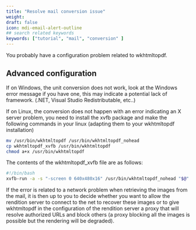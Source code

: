 ```yaml
---
title: "Resolve mail conversion issue"
weight: 
draft: false
icon: mdi-email-alert-outline
## search related keywords
keywords: ["tutorial", "mail", "conversion" ]
---
```


You probably have a configuration problem related to wkhtmltopdf.

## Advanced configuration

If on Windows, the unit conversion does not work, look at the Windows
error message if you have one, this may indicate a potential lack of
framework. (.NET, Visual Studio Redistributable, etc..)

If on Linux, the conversion does not happen with an error indicating an
X server problem, you need to install the xvfb package and make the
following commands in your linux (adapting them to your wkhtmltopdf
installation)

``` bash
mv /usr/bin/wkhtmltopdf /usr/bin/wkhtmltopdf_nohead
cp wkhtmltopdf_xvfb /usr/bin/wkhtmltopdf
chmod a+x /usr/bin/wkhtmltopdf
```

The contents of the wkhtmltopdf_xvfb file are as follows:

``` bash
#!/bin/bash
xvfb-run -a -s "-screen 0 640x480x16" /usr/bin/wkhtmltopdf_nohead "$@"
```

If the error is related to a network problem when retrieving the images
from the mail, it is then up to you to decide whether you want to allow
the rendition server to connect to the net to recover these images or to
give wkhtmltopdf in the configuration of the rendition server a proxy
that will resolve authorized URLs and block others (a proxy blocking all
the images is possible but the rendering will be degraded).

